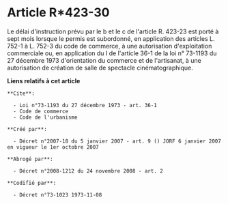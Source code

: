 # Article R*423-30

Le délai d'instruction prévu par le b et le c de l'article R. 423-23 est porté à sept mois lorsque le permis est subordonné,
en application des articles L. 752-1 à L. 752-3 du code de commerce, à une autorisation d'exploitation commerciale ou, en
application du I de l'article 36-1 de la loi n° 73-1193 du 27 décembre 1973 d'orientation du commerce et de l'artisanat, à
une autorisation de création de salle de spectacle cinématographique.

**Liens relatifs à cet article**

	**Cite**:

	  - Loi n°73-1193 du 27 décembre 1973 - art. 36-1
	  - Code de commerce
	  - Code de l'urbanisme

	**Créé par**:

	  - Décret n°2007-18 du 5 janvier 2007 - art. 9 () JORF 6 janvier 2007 en vigueur le 1er octobre 2007

	**Abrogé par**:

	  - Décret n°2008-1212 du 24 novembre 2008 - art. 2

	**Codifié par**:

	  - Décret n°73-1023 1973-11-08
